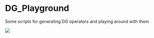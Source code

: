 # DG_Playground
Some scripts for generating DG operators and playing around with them

[![](https://img.shields.io/badge/docs-red.svg)](https://sandreza.github.io/DG_Playground/dev)
